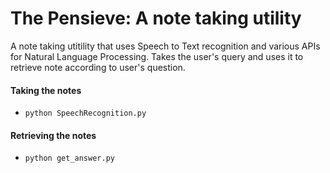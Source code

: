# The Pensieve: A note taking utility
A note taking utitility that uses Speech to Text recognition and various APIs for Natural Language Processing. Takes the user's query and uses it to retrieve note according to user's question.

#### Taking the notes ####
* `python SpeechRecognition.py` 

#### Retrieving the notes ####
* `python get_answer.py` 
